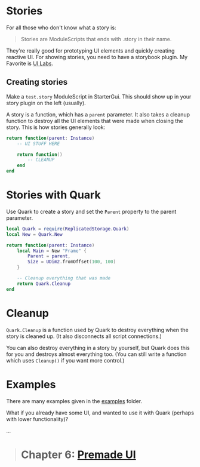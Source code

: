 # Stories
For all those who don't know what a story is:
> Stories are ModuleScripts that ends with .story in their name.

They're really good for prototyping UI elements and quickly creating reactive UI.
For showing stories, you need to have a storybook plugin.
My Favorite is [UI Labs](https://pepeeltoro41.github.io/ui-labs/).

## Creating stories
Make a `test.story` ModuleScript in StarterGui. This should show up in your story plugin on the left (usually).

A story is a function, which has a `parent` parameter. It also takes a cleanup function to destroy all the UI elements that were made when closing the story.
This is how stories generally look:

```lua
return function(parent: Instance)
    -- UI STUFF HERE

    return function()
        -- CLEANUP
    end
end
```

# Stories with Quark
Use Quark to create a story and set the `Parent` property to the parent parameter.
```lua
local Quark = require(ReplicatedStorage.Quark)
local New = Quark.New

return function(parent: Instance)
    local Main = New "Frame" {
        Parent = parent,
        Size = UDim2.fromOffset(100, 100)
    }

    -- Cleanup everything that was made
    return Quark.Cleanup
end
```
# Cleanup
`Quark.Cleanup` is a function used by Quark to destroy everything when the story is cleaned up. (It also disconnects all script connections.)

You can also destroy everything in a story by yourself, but Quark does this for you and destroys almost everything too. (You can still write a function which uses `Cleanup()` if you want more control.)

# Examples
There are many examples given in the [examples](../src/examples/) folder.

What if you already have some UI, and wanted to use it with Quark (perhaps with lower functionality)?

...

> # Chapter 6: [Premade UI](./6.PremadeUI.md)